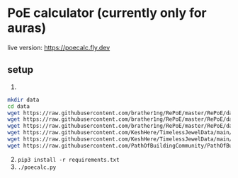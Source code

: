 # PoE calculator (currently only for auras)

live version: https://poecalc.fly.dev

## setup

1.
```sh
mkdir data
cd data
wget https://raw.githubusercontent.com/brather1ng/RePoE/master/RePoE/data/gems.json
wget https://raw.githubusercontent.com/brather1ng/RePoE/master/RePoE/data/stat_translations/aura_skill.json
wget https://raw.githubusercontent.com/brather1ng/RePoE/master/RePoE/data/stat_translations/curse_skill.json
wget https://raw.githubusercontent.com/KeshHere/TimelessJewelData/main/ElegantHubrisSeeds.zip
wget https://raw.githubusercontent.com/KeshHere/TimelessJewelData/main/MilitantFaithSeeds.zip
wget https://raw.githubusercontent.com/PathOfBuildingCommunity/PathOfBuilding/dev/src/Data/LegionPassives.lua
```
2. `pip3 install -r requirements.txt`
3. `./poecalc.py`
